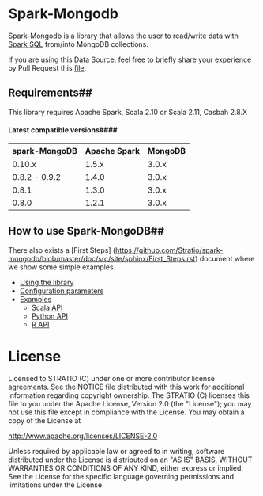 # Spark-Mongodb
Spark-Mongodb is a library that allows the user to read/write data with [Spark SQL](http://spark.apache.org/docs/latest/sql-programming-guide.html)
from/into MongoDB collections.


If you are using this Data Source, feel free to briefly share your experience by Pull Request this [file](https://github.com/Stratio/spark-mongodb/blob/master/doc/src/site/sphinx/PoweredBy.rst).


## Requirements##

This library requires Apache Spark, Scala 2.10 or Scala 2.11, Casbah 2.8.X

#### Latest compatible versions####

| spark-MongoDB | Apache Spark  | MongoDB  | 
| ------------- | ------------- | -------- | 
| 0.10.x        | 1.5.x         | 3.0.x    | 
| 0.8.2 - 0.9.2 | 1.4.0         | 3.0.x    | 
| 0.8.1         | 1.3.0         | 3.0.x    | 
| 0.8.0         | 1.2.1         | 3.0.x    | 


## How to use Spark-MongoDB##

There also exists a [First Steps] (<https://github.com/Stratio/spark-mongodb/blob/master/doc/src/site/sphinx/First_Steps.rst>) document where we show some simple examples.

- [Using the library](https://github.com/Stratio/spark-mongodb/blob/master/doc/src/site/sphinx/First_Steps.rst#using-the-library)
- [Configuration parameters](https://github.com/Stratio/spark-mongodb/blob/master/doc/src/site/sphinx/First_Steps.rst#configuration-parameters)
- [Examples](https://github.com/Stratio/spark-mongodb/blob/master/doc/src/site/sphinx/First_Steps.rst#examples)
    - [Scala API](https://github.com/Stratio/spark-mongodb/blob/master/doc/src/site/sphinx/First_Steps.rst#scala-api)
    - [Python API](https://github.com/Stratio/spark-mongodb/blob/master/doc/src/site/sphinx/First_Steps.rst#python-api)
    - [R API](https://github.com/Stratio/spark-mongodb/blob/master/doc/src/site/sphinx/First_Steps.rst#r-api)



# License #

Licensed to STRATIO (C) under one or more contributor license agreements.
See the NOTICE file distributed with this work for additional information
regarding copyright ownership.  The STRATIO (C) licenses this file
to you under the Apache License, Version 2.0 (the
"License"); you may not use this file except in compliance
with the License.  You may obtain a copy of the License at

  http://www.apache.org/licenses/LICENSE-2.0

Unless required by applicable law or agreed to in writing,
software distributed under the License is distributed on an
"AS IS" BASIS, WITHOUT WARRANTIES OR CONDITIONS OF ANY
KIND, either express or implied.  See the License for the
specific language governing permissions and limitations
under the License.

